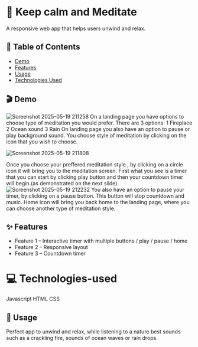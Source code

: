 # 🚀 Keep calm and Meditate

 A responsive web app that helps users unwind and relax.
 

## 📖 Table of Contents

- [Demo](#demo)
- [Features](#features)
- [Usage](#usage)
- [Technologies Used](#technologies-used)


## 🎬 Demo
![Screenshot 2025-05-19 211258](https://github.com/user-attachments/assets/511a0b01-53b2-4f96-bcc2-67653ab6570c)
On a landing page you have options to choose type of meditation you would prefer.
There are 3 options:
1 Fireplace
2 Ocean sound
3 Rain
On landing page you also have an option to pause or play background sound.
You choose style of meditation by clicking on the icon that you wish to choose.

![Screenshot 2025-05-19 211808](https://github.com/user-attachments/assets/85f56063-ddb3-4c69-93bc-494757a42ff2)

Once you choose your preffered meditation style , by clicking on a circle icon it will bring you to the meditation screen.
First what you see is a timer that you can start by clicking play button and then your countdown timer will begin.(as demonstrated on the next slide).
![Screenshot 2025-05-19 212232](https://github.com/user-attachments/assets/77ca8ed8-0c40-4db4-9087-7d9c8d3ee1f8)
You also have an option to pause your timer, by clicking on a pause button. This button will stop countdown and music.
Home icon will bring you back home to the landing page, where you can choose another type of meditation style.



## ✨ Features
- Feature 1 – Interactive timer with multiple buttons / play / pause / home
- Feature 2 –  Responsive layout
- Feature 3 – Countdown timer

  
  
# 💻 Technologies-used
Javascript
HTML
CSS


## 📝 Usage

Perfect app to unwind and  relax, while listening to a nature best sounds such as a crackling fire, sounds of ocean waves or rain drops. 


